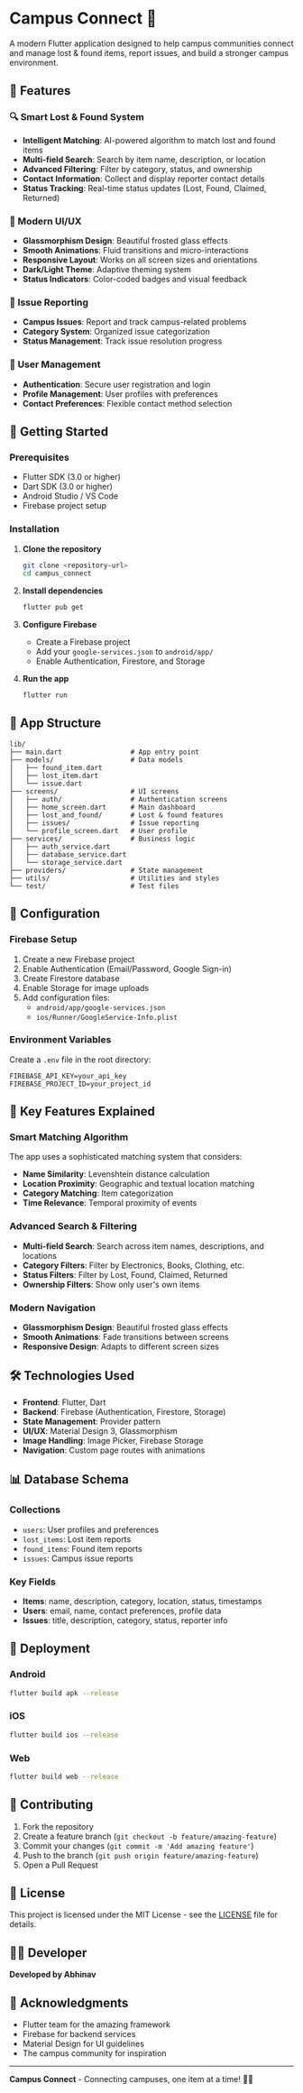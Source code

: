 # Campus Connect 🏫

A modern Flutter application designed to help campus communities connect and manage lost & found items, report issues, and build a stronger campus environment.

## 🌟 Features

### 🔍 Smart Lost & Found System
- **Intelligent Matching**: AI-powered algorithm to match lost and found items
- **Multi-field Search**: Search by item name, description, or location
- **Advanced Filtering**: Filter by category, status, and ownership
- **Contact Information**: Collect and display reporter contact details
- **Status Tracking**: Real-time status updates (Lost, Found, Claimed, Returned)

### 🎨 Modern UI/UX
- **Glassmorphism Design**: Beautiful frosted glass effects
- **Smooth Animations**: Fluid transitions and micro-interactions
- **Responsive Layout**: Works on all screen sizes and orientations
- **Dark/Light Theme**: Adaptive theming system
- **Status Indicators**: Color-coded badges and visual feedback

### 🔧 Issue Reporting
- **Campus Issues**: Report and track campus-related problems
- **Category System**: Organized issue categorization
- **Status Management**: Track issue resolution progress

### 👤 User Management
- **Authentication**: Secure user registration and login
- **Profile Management**: User profiles with preferences
- **Contact Preferences**: Flexible contact method selection

## 🚀 Getting Started

### Prerequisites
- Flutter SDK (3.0 or higher)
- Dart SDK (3.0 or higher)
- Android Studio / VS Code
- Firebase project setup

### Installation

1. **Clone the repository**
   ```bash
   git clone <repository-url>
   cd campus_connect
   ```

2. **Install dependencies**
   ```bash
   flutter pub get
   ```

3. **Configure Firebase**
   - Create a Firebase project
   - Add your `google-services.json` to `android/app/`
   - Enable Authentication, Firestore, and Storage

4. **Run the app**
   ```bash
   flutter run
   ```

## 📱 App Structure

```
lib/
├── main.dart                 # App entry point
├── models/                   # Data models
│   ├── found_item.dart
│   ├── lost_item.dart
│   └── issue.dart
├── screens/                  # UI screens
│   ├── auth/                 # Authentication screens
│   ├── home_screen.dart      # Main dashboard
│   ├── lost_and_found/       # Lost & found features
│   ├── issues/               # Issue reporting
│   └── profile_screen.dart   # User profile
├── services/                 # Business logic
│   ├── auth_service.dart
│   ├── database_service.dart
│   └── storage_service.dart
├── providers/                # State management
├── utils/                    # Utilities and styles
└── test/                     # Test files
```

## 🔧 Configuration

### Firebase Setup
1. Create a new Firebase project
2. Enable Authentication (Email/Password, Google Sign-in)
3. Create Firestore database
4. Enable Storage for image uploads
5. Add configuration files:
   - `android/app/google-services.json`
   - `ios/Runner/GoogleService-Info.plist`

### Environment Variables
Create a `.env` file in the root directory:
```env
FIREBASE_API_KEY=your_api_key
FIREBASE_PROJECT_ID=your_project_id
```

## 🎯 Key Features Explained

### Smart Matching Algorithm
The app uses a sophisticated matching system that considers:
- **Name Similarity**: Levenshtein distance calculation
- **Location Proximity**: Geographic and textual location matching
- **Category Matching**: Item categorization
- **Time Relevance**: Temporal proximity of events

### Advanced Search & Filtering
- **Multi-field Search**: Search across item names, descriptions, and locations
- **Category Filters**: Filter by Electronics, Books, Clothing, etc.
- **Status Filters**: Filter by Lost, Found, Claimed, Returned
- **Ownership Filters**: Show only user's own items

### Modern Navigation
- **Glassmorphism Design**: Beautiful frosted glass effects
- **Smooth Animations**: Fade transitions between screens
- **Responsive Design**: Adapts to different screen sizes

## 🛠️ Technologies Used

- **Frontend**: Flutter, Dart
- **Backend**: Firebase (Authentication, Firestore, Storage)
- **State Management**: Provider pattern
- **UI/UX**: Material Design 3, Glassmorphism
- **Image Handling**: Image Picker, Firebase Storage
- **Navigation**: Custom page routes with animations

## 📊 Database Schema

### Collections
- `users`: User profiles and preferences
- `lost_items`: Lost item reports
- `found_items`: Found item reports
- `issues`: Campus issue reports

### Key Fields
- **Items**: name, description, category, location, status, timestamps
- **Users**: email, name, contact preferences, profile data
- **Issues**: title, description, category, status, reporter info

## 🚀 Deployment

### Android
```bash
flutter build apk --release
```

### iOS
```bash
flutter build ios --release
```

### Web
```bash
flutter build web --release
```

## 🤝 Contributing

1. Fork the repository
2. Create a feature branch (`git checkout -b feature/amazing-feature`)
3. Commit your changes (`git commit -m 'Add amazing feature'`)
4. Push to the branch (`git push origin feature/amazing-feature`)
5. Open a Pull Request

## 📄 License

This project is licensed under the MIT License - see the [LICENSE](LICENSE) file for details.

## 👨‍💻 Developer

**Developed by Abhinav**

## 🙏 Acknowledgments

- Flutter team for the amazing framework
- Firebase for backend services
- Material Design for UI guidelines
- The campus community for inspiration

---

**Campus Connect** - Connecting campuses, one item at a time! 🏫✨
